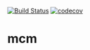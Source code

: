 [![Build Status](https://travis-ci.org/borys-ihnatyev/mcm.svg?branch=master)](https://travis-ci.org/borys-ihnatyev/mcm)
[![codecov](https://codecov.io/gh/borys-ihnatyev/mcm/branch/master/graph/badge.svg)](https://codecov.io/gh/borys-ihnatyev/mcm)
# mcm

